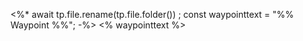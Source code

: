 <%* 
	await tp.file.rename(tp.file.folder()) ;
	const waypointtext = "%% Waypoint %%";
-%>
<% waypointtext %>
